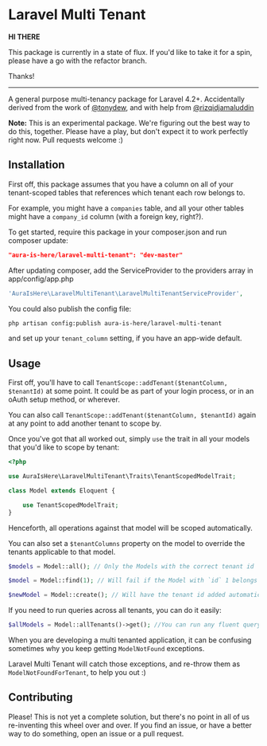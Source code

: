Laravel Multi Tenant
====================

**HI THERE**

This package is currently in a state of flux. If you'd like to take it for a spin, please have a go with the refactor branch.

Thanks!

***

A general purpose multi-tenancy package for Laravel 4.2+. Accidentally derived from the work of [@tonydew](https://github.com/tonydew), and with help from [@rizqidjamaluddin](https://github.com/rizqidjamaluddin)

**Note:** This is an experimental package. We're figuring out the best way to do this, together. Please have a play, but don't expect it to work perfectly right now. Pull requests welcome :)

## Installation

First off, this package assumes that you have a column on all of your tenant-scoped tables that references which tenant each row belongs to.

For example, you might have a `companies` table, and all your other tables might have a `company_id` column (with a foreign key, right?).

To get started, require this package in your composer.json and run composer update:

```json
"aura-is-here/laravel-multi-tenant": "dev-master"
```

After updating composer, add the ServiceProvider to the providers array in app/config/app.php

```php
'AuraIsHere\LaravelMultiTenant\LaravelMultiTenantServiceProvider',
```

You could also publish the config file:

```bash
php artisan config:publish aura-is-here/laravel-multi-tenant
```

and set up your `tenant_column` setting, if you have an app-wide default.

## Usage

First off, you'll have to call `TenantScope::addTenant($tenantColumn, $tenantId)` at some point. It could be as part of your login process, or in an oAuth setup method, or wherever.

You can also call `TenantScope::addTenant($tenantColumn, $tenantId)` again at any point to add another tenant to scope by.

Once you've got that all worked out, simply `use` the trait in all your models that you'd like to scope by tenant:

```php
<?php

use AuraIsHere\LaravelMultiTenant\Traits\TenantScopedModelTrait;

class Model extends Eloquent {

    use TenantScopedModelTrait;
}
```

Henceforth, all operations against that model will be scoped automatically.

You can also set a `$tenantColumns` property on the model to override the tenants applicable to that model.

```php
$models = Model::all(); // Only the Models with the correct tenant id

$model = Model::find(1); // Will fail if the Model with `id` 1 belongs to a different tenant

$newModel = Model::create(); // Will have the tenant id added automatically
```

If you need to run queries across all tenants, you can do it easily:

```php
$allModels = Model::allTenants()->get(); //You can run any fluent query builder methods here, and they will not be scoped by tenant
```

When you are developing a multi tenanted application, it can be confusing sometimes why you keep getting `ModelNotFound` exceptions.

Laravel Multi Tenant will catch those exceptions, and re-throw them as `ModelNotFoundForTenant`, to help you out :)

## Contributing

Please! This is not yet a complete solution, but there's no point in all of us re-inventing this wheel over and over. If you find an issue, or have a better way to do something, open an issue or a pull request.
